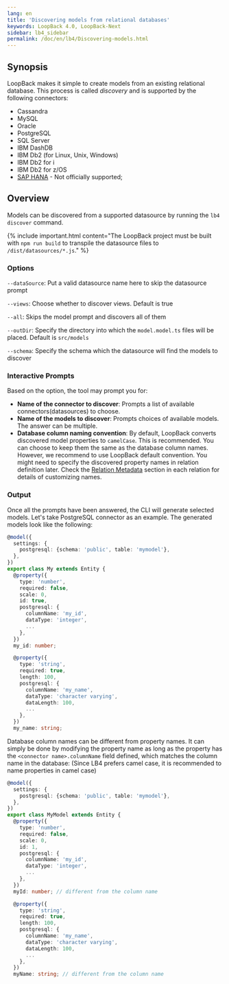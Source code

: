 ```yaml
---
lang: en
title: 'Discovering models from relational databases'
keywords: LoopBack 4.0, LoopBack-Next
sidebar: lb4_sidebar
permalink: /doc/en/lb4/Discovering-models.html
---
```


## Synopsis

LoopBack makes it simple to create models from an existing relational database.
This process is called _discovery_ and is supported by the following connectors:

- Cassandra
- MySQL
- Oracle
- PostgreSQL
- SQL Server
- IBM DashDB
- IBM Db2 (for Linux, Unix, Windows)
- IBM Db2 for i
- IBM Db2 for z/OS
- [SAP HANA](https://www.npmjs.org/package/loopback-connector-saphana) - Not
  officially supported;

## Overview

Models can be discovered from a supported datasource by running the
`lb4 discover` command.

{% include important.html content="The LoopBack project must be built with
`npm run build` to transpile the datasource files to `/dist/datasources/*.js`."
%}

### Options

`--dataSource`: Put a valid datasource name here to skip the datasource prompt

`--views`: Choose whether to discover views. Default is true

`--all`: Skips the model prompt and discovers all of them

`--outDir`: Specify the directory into which the `model.model.ts` files will be
placed. Default is `src/models`

`--schema`: Specify the schema which the datasource will find the models to
discover

### Interactive Prompts

Based on the option, the tool may prompt you for:

- **Name of the connector to discover**: Prompts a list of available
  connectors(datasources) to choose.
- **Name of the models to discover**: Prompts choices of available models. The
  answer can be multiple.
- **Database column naming convention**: By default, LoopBack converts
  discovered model properties to `camelCase`. This is recommended. You can
  choose to keep them the same as the database column names. However, we
  recommend to use LoopBack default convention. You might need to specify the
  discovered property names in relation definition later. Check the
  [Relation Metadata](HasMany-relation.md#relation-metadata) section in each
  relation for details of customizing names.

### Output

Once all the prompts have been answered, the CLI will generate selected models.
Let's take PostgreSQL connector as an example. The generated models look like
the following:

```ts
@model({
  settings: {
    postgresql: {schema: 'public', table: 'mymodel'},
  },
})
export class My extends Entity {
  @property({
    type: 'number',
    required: false,
    scale: 0,
    id: true,
    postgresql: {
      columnName: 'my_id',
      dataType: 'integer',
      ...
    },
  })
  my_id: number;

  @property({
    type: 'string',
    required: true,
    length: 100,
    postgresql: {
      columnName: 'my_name',
      dataType: 'character varying',
      dataLength: 100,
      ...
    },
  })
  my_name: string;
```

Database column names can be different from property names. It can simply be
done by modifying the property name as long as the property has the
`<connector name>.columnName` field defined, which matches the column name in
the database: (Since LB4 prefers camel case, it is recommended to name
properties in camel case)

```ts
@model({
  settings: {
    postgresql: {schema: 'public', table: 'mymodel'},
  },
})
export class MyModel extends Entity {
  @property({
    type: 'number',
    required: false,
    scale: 0,
    id: 1,
    postgresql: {
      columnName: 'my_id',
      dataType: 'integer',
      ...
    },
  })
  myId: number; // different from the column name

  @property({
    type: 'string',
    required: true,
    length: 100,
    postgresql: {
      columnName: 'my_name',
      dataType: 'character varying',
      dataLength: 100,
      ...
    },
  })
  myName: string; // different from the column name
```
